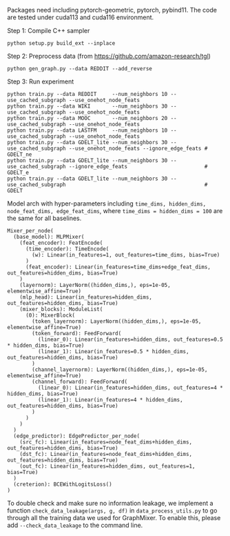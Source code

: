 Packages need including pytorch-geometric, pytorch, pybind11.
The code are tested under cuda113 and cuda116 environment.


Step 1: Compile C++ sampler
```
python setup.py build_ext --inplace
```

Step 2: Preprocess data (from https://github.com/amazon-research/tgl)
```
python gen_graph.py --data REDDIT --add_reverse
```

Step 3: Run experiment
```
python train.py --data REDDIT     --num_neighbors 10 --use_cached_subgraph --use_onehot_node_feats
python train.py --data WIKI       --num_neighbors 30 --use_cached_subgraph --use_onehot_node_feats
python train.py --data MOOC       --num_neighbors 20 --use_cached_subgraph --use_onehot_node_feats
python train.py --data LASTFM     --num_neighbors 10 --use_cached_subgraph --use_onehot_node_feats
python train.py --data GDELT_lite --num_neighbors 30 --use_cached_subgraph --use_onehot_node_feats --ignore_edge_feats # GDELT_ne 
python train.py --data GDELT_lite --num_neighbors 30 --use_cached_subgraph --ignore_edge_feats                         # GDELT_e
python train.py --data GDELT_lite --num_neighbors 30 --use_cached_subgraph                                             # GDELT
```

Model arch with hyper-parameters including `time_dims, hidden_dims, node_feat_dims, edge_feat_dims`, where `time_dims = hidden_dims = 100` are the same for all baselines.
```
Mixer_per_node(
  (base_model): MLPMixer(
    (feat_encoder): FeatEncode(
      (time_encoder): TimeEncode(
        (w): Linear(in_features=1, out_features=time_dims, bias=True)
      )
      (feat_encoder): Linear(in_features=time_dims+edge_feat_dims, out_features=hidden_dims, bias=True)
    )
    (layernorm): LayerNorm((hidden_dims,), eps=1e-05, elementwise_affine=True)
    (mlp_head): Linear(in_features=hidden_dims, out_features=hidden_dims, bias=True)
    (mixer_blocks): ModuleList(
      (0): MixerBlock(
        (token_layernorm): LayerNorm((hidden_dims,), eps=1e-05, elementwise_affine=True)
        (token_forward): FeedForward(
          (linear_0): Linear(in_features=hidden_dims, out_features=0.5 * hidden_dims, bias=True)
          (linear_1): Linear(in_features=0.5 * hidden_dims, out_features=hidden_dims, bias=True)
        )
        (channel_layernorm): LayerNorm((hidden_dims,), eps=1e-05, elementwise_affine=True)
        (channel_forward): FeedForward(
          (linear_0): Linear(in_features=hidden_dims, out_features=4 * hidden_dims, bias=True)
          (linear_1): Linear(in_features=4 * hidden_dims, out_features=hidden_dims, bias=True)
        )
      )
    )
  )
  (edge_predictor): EdgePredictor_per_node(
    (src_fc): Linear(in_features=node_feat_dims+hidden_dims, out_features=hidden_dims, bias=True)
    (dst_fc): Linear(in_features=node_feat_dims+hidden_dims, out_features=hidden_dims, bias=True)
    (out_fc): Linear(in_features=hidden_dims, out_features=1, bias=True)
  )
  (creterion): BCEWithLogitsLoss()
)
```

To double check and make sure no information leakage, we implement a function `check_data_leakage(args, g, df)` in `data_process_utils.py` to go through all the training data we used for GraphMixer. To enable this, please add `--check_data_leakage` to the command line.  